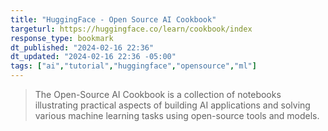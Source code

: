 ```yaml
---
title: "HuggingFace - Open Source AI Cookbook"
targeturl: https://huggingface.co/learn/cookbook/index
response_type: bookmark
dt_published: "2024-02-16 22:36"
dt_updated: "2024-02-16 22:36 -05:00"
tags: ["ai","tutorial","huggingface","opensource","ml"]
---
```


> The Open-Source AI Cookbook is a collection of notebooks illustrating practical aspects of building AI applications and solving various machine learning tasks using open-source tools and models.
